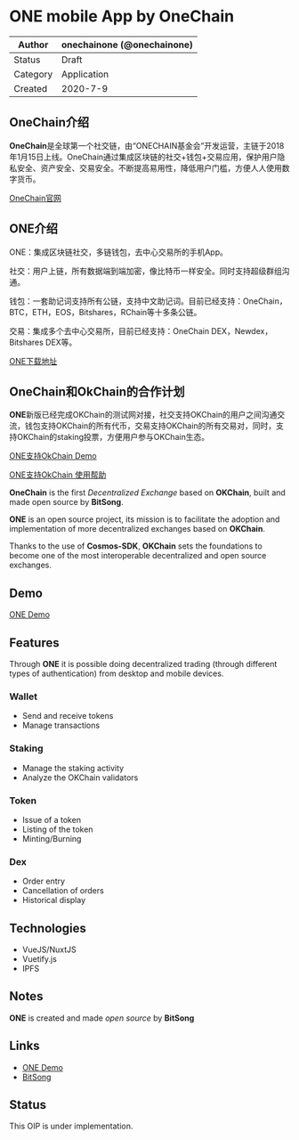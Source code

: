 # ONE mobile App by OneChain

| Author   | onechainone (@onechainone) |
| -------- | ------------------------ |
| Status   | Draft                    |
| Category | Application              |
| Created  | 2020-7-9                |

## OneChain介绍

**OneChain**是全球第一个社交链，由“ONECHAIN基金会”开发运营，主链于2018年1月15日上线。OneChain通过集成区块链的社交+钱包+交易应用，保护用户隐私安全、资产安全、交易安全。不断提高易用性，降低用户门槛，方便人人使用数字货币。

[OneChain官网](http://www.onechain.one)


## ONE介绍

ONE：集成区块链社交，多链钱包，去中心交易所的手机App。

社交：用户上链，所有数据端到端加密，像比特币一样安全。同时支持超级群组沟通。

钱包：一套助记词支持所有公链，支持中文助记词。目前已经支持：OneChain，BTC，ETH，EOS，Bitshares，RChain等十多条公链。

交易：集成多个去中心交易所，目前已经支持：OneChain DEX，Newdex，Bitshares DEX等。

[ONE下载地址](http://app.onechain.one/appstart.html)

## OneChain和OkChain的合作计划

**ONE**新版已经完成OKChain的测试网对接，社交支持OKChain的用户之间沟通交流，钱包支持OKChain的所有代币，交易支持OKChain的所有交易对，同时，支持OKChain的staking投票，方便用户参与OKChain生态。

[ONE支持OkChain Demo](http://app1.haoduobi.cn/android/one310.apk)

[ONE支持OkChain 使用帮助](https://github.com/onechainone/OIPs/wiki)


**OneChain** is the first _Decentralized Exchange_ based on **OKChain**, built and made open source by **BitSong**.

**ONE** is an open source project, its mission is to facilitate the adoption and implementation of more decentralized exchanges based on **OKChain**.

Thanks to the use of **Cosmos-SDK**, **OKChain** sets the foundations to become one of the most interoperable decentralized and open source exchanges.

## Demo

[ONE Demo](https://okdex.xyz)

## Features

Through **ONE** it is possible doing decentralized trading (through different types of authentication) from desktop and mobile devices.

### Wallet

- Send and receive tokens
- Manage transactions

### Staking

- Manage the staking activity
- Analyze the OKChain validators

### Token

- Issue of a token
- Listing of the token
- Minting/Burning

### Dex

- Order entry
- Cancellation of orders
- Historical display

## Technologies

- VueJS/NuxtJS
- Vuetify.js
- IPFS

## Notes

**ONE** is created and made _open source_ by **BitSong**

## Links

- [ONE Demo](https://okdex.xyz)
- [BitSong](https://bitsong.io)

## Status

This OIP is under implementation.
